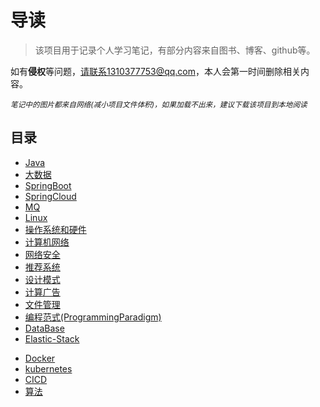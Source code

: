 #  导读

> 该项目用于记录个人学习笔记，有部分内容来自图书、博客、github等。

如有**侵权**等问题，请联系1310377753@qq.com，本人会第一时间删除相关内容。

*<small>笔记中的图片都来自网络(减小项目文件体积)，如果加载不出来，建议下载该项目到本地阅读</small>*

## 目录

* [Java](/study/Java基础/README.md)
* [大数据](/study/BigData/README.md)
* [SpringBoot](/study/SpringBoot/README.md)
* [SpringCloud](/study/SpringCloud/README.md)
* [MQ](/study/MQ/README.md)
* [Linux](/study/Linux/README.md)
* [操作系统和硬件](https://ashiamd.github.io/docsify-notes/#/study/操作系统和硬件/README)
* [计算机网络](https://ashiamd.github.io/docsify-notes/#/study/计算机网络/README.md)
* [网络安全](https://ashiamd.github.io/docsify-notes/#/study/网络安全/README.md)
* [推荐系统](https://ashiamd.github.io/docsify-notes/#/study/推荐系统/README.md)
* [设计模式](https://ashiamd.github.io/docsify-notes/#/study/设计模式/README.md)
* [计算广告](https://ashiamd.github.io/docsify-notes/#/study/计算广告/README.md)
* [文件管理](https://ashiamd.github.io/docsify-notes/#/study/文件管理/README.md)
* [编程范式(ProgrammingParadigm)](https://ashiamd.github.io/docsify-notes/#/study/编程范式(ProgrammingParadigm)/README.md)
* [DataBase](https://ashiamd.github.io/docsify-notes/#/study/DataBase/README.md)
* [Elastic-Stack](https://ashiamd.github.io/docsify-notes/#/study/Elastic-Stack/README.md)

+ [Docker](https://ashiamd.github.io/docsify-notes/#/study/Docker/README.md)
+ [kubernetes](https://ashiamd.github.io/docsify-notes/#/study/kubernetes/README.md)
+ [CICD](/study/CICD/README.md)
+ [算法](/study/算法/README.md)
